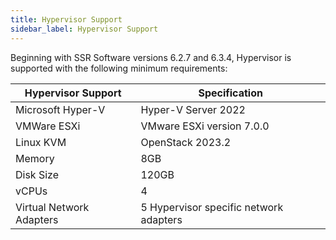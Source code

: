 ```yaml
---
title: Hypervisor Support 
sidebar_label: Hypervisor Support
---
```


Beginning with SSR Software versions 6.2.7 and 6.3.4, Hypervisor is supported with the following minimum requirements: 


| Hypervisor Support | Specification | 
| --- | --- |
| Microsoft Hyper-V | Hyper-V Server 2022 |
| VMWare ESXi | VMware ESXi version 7.0.0 |
| Linux KVM | OpenStack 2023.2 |
| Memory | 8GB |
| Disk Size | 120GB |
| vCPUs | 4 |
| Virtual Network Adapters | 5 Hypervisor specific network adapters |
